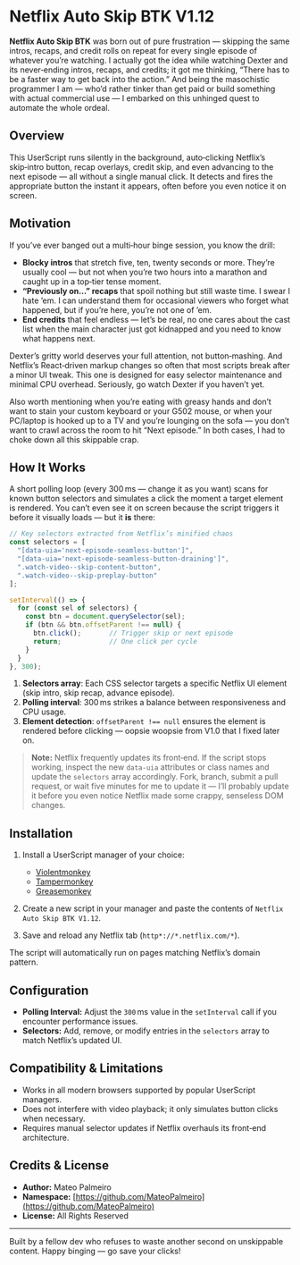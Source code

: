 # Netflix Auto Skip BTK V1.12

**Netflix Auto Skip BTK** was born out of pure frustration — skipping the same intros, recaps, and credit rolls on repeat for every single episode of whatever you’re watching. I actually got the idea while watching Dexter and its never‑ending intros, recaps, and credits; it got me thinking, “There has to be a faster way to get back into the action.” And being the masochistic programmer I am — who’d rather tinker than get paid or build something with actual commercial use — I embarked on this unhinged quest to automate the whole ordeal.

## Overview

This UserScript runs silently in the background, auto‑clicking Netflix’s skip‑intro button, recap overlays, credit skip, and even advancing to the next episode — all without a single manual click. It detects and fires the appropriate button the instant it appears, often before you even notice it on screen.

## Motivation

If you’ve ever banged out a multi‑hour binge session, you know the drill:

* **Blocky intros** that stretch five, ten, twenty seconds or more. They’re usually cool — but not when you’re two hours into a marathon and caught up in a top‑tier tense moment.
* **“Previously on…” recaps** that spoil nothing but still waste time. I swear I hate ’em. I can understand them for occasional viewers who forget what happened, but if you’re here, you’re not one of ’em.
* **End credits** that feel endless — let’s be real, no one cares about the cast list when the main character just got kidnapped and you need to know what happens next.

Dexter’s gritty world deserves your full attention, not button‑mashing. And Netflix’s React‑driven markup changes so often that most scripts break after a minor UI tweak. This one is designed for easy selector maintenance and minimal CPU overhead. Seriously, go watch Dexter if you haven’t yet.

Also worth mentioning when you’re eating with greasy hands and don’t want to stain your custom keyboard or your G502 mouse, or when your PC/laptop is hooked up to a TV and you’re lounging on the sofa — you don’t want to crawl across the room to hit “Next episode.” In both cases, I had to choke down all this skippable crap.

## How It Works

A short polling loop (every 300 ms — change it as you want) scans for known button selectors and simulates a click the moment a target element is rendered. You can’t even see it on screen because the script triggers it before it visually loads — but it **is** there:

```js
// Key selectors extracted from Netflix’s minified chaos
const selectors = [
  "[data-uia='next-episode-seamless-button']",
  "[data-uia='next-episode-seamless-button-draining']",
  ".watch-video--skip-content-button",
  ".watch-video--skip-preplay-button"
];

setInterval(() => {
  for (const sel of selectors) {
    const btn = document.querySelector(sel);
    if (btn && btn.offsetParent !== null) {
      btn.click();       // Trigger skip or next episode
      return;            // One click per cycle
    }
  }
}, 300);
```

1. **Selectors array**: Each CSS selector targets a specific Netflix UI element (skip intro, skip recap, advance episode).
2. **Polling interval**: 300 ms strikes a balance between responsiveness and CPU usage.
3. **Element detection**: `offsetParent !== null` ensures the element is rendered before clicking — oopsie woopsie from V1.0 that I fixed later on.

> **Note:** Netflix frequently updates its front‑end. If the script stops working, inspect the new `data-uia` attributes or class names and update the `selectors` array accordingly. Fork, branch, submit a pull request, or wait five minutes for me to update it — I’ll probably update it before you even notice Netflix made some crappy, senseless DOM changes.

## Installation

1. Install a UserScript manager of your choice:

   * [Violentmonkey](https://violentmonkey.github.io/)
   * [Tampermonkey](https://www.tampermonkey.net/)
   * [Greasemonkey](https://www.greasespot.net/)
2. Create a new script in your manager and paste the contents of `Netflix Auto Skip BTK V1.12`.
3. Save and reload any Netflix tab (`http*://*.netflix.com/*`).

The script will automatically run on pages matching Netflix’s domain pattern.

## Configuration

* **Polling Interval:** Adjust the `300` ms value in the `setInterval` call if you encounter performance issues.
* **Selectors:** Add, remove, or modify entries in the `selectors` array to match Netflix’s updated UI.

## Compatibility & Limitations

* Works in all modern browsers supported by popular UserScript managers.
* Does not interfere with video playback; it only simulates button clicks when necessary.
* Requires manual selector updates if Netflix overhauls its front‑end architecture.

## Credits & License

* **Author:** Mateo Palmeiro
* **Namespace:** [https://github.com/MateoPalmeiro](https://github.com/MateoPalmeiro)
* **License:** All Rights Reserved

---

Built by a fellow dev who refuses to waste another second on unskippable content. Happy binging — go save your clicks!
